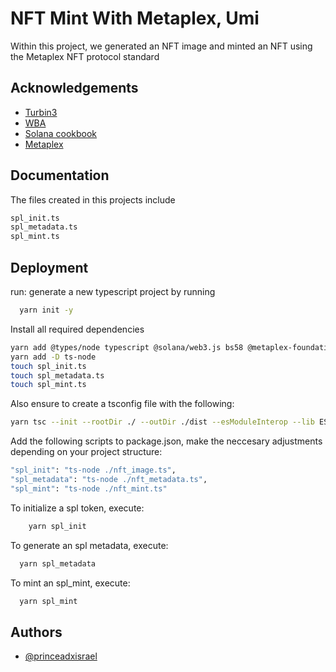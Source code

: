 
# NFT Mint With Metaplex, Umi 

Within this project, we generated an NFT image and minted an NFT using the Metaplex NFT protocol standard


## Acknowledgements

 - [Turbin3](https://turbin3.com)
 - [WBA](https://https://solana.web3builders.dev/)
 - [Solana cookbook](https://solanacookbook.com)
 - [Metaplex](https://developers.metaplex.com/)
 


## Documentation

The files created in this projects include
```bash
spl_init.ts
spl_metadata.ts
spl_mint.ts
```


## Deployment
run:
generate a new typescript project by running

```bash
  yarn init -y
```

Install all required dependencies
```bash
yarn add @types/node typescript @solana/web3.js bs58 @metaplex-foundation/umi-bundle-defaults @metaplex-foundation/umi @metaplex-foundation/umi-uploader-irys
yarn add -D ts-node
touch spl_init.ts
touch spl_metadata.ts
touch spl_mint.ts
```
Also ensure to create a tsconfig file with the following:
```bash
yarn tsc --init --rootDir ./ --outDir ./dist --esModuleInterop --lib ES2019 --module commonjs --resolveJsonModule true --noImplicitAny true
```

Add the following scripts to package.json, make the neccesary adjustments depending on your project structure:
```bash
"spl_init": "ts-node ./nft_image.ts",
"spl_metadata": "ts-node ./nft_metadata.ts",
"spl_mint": "ts-node ./nft_mint.ts"

```

To initialize a spl token, execute:
```bash
    yarn spl_init
```
To generate an spl metadata, execute:
```bash
  yarn spl_metadata
```
To mint an spl_mint, execute:
```bash
  yarn spl_mint
```




## Authors

- [@princeadxisrael](https://www.github.com/princeadxisrael)

